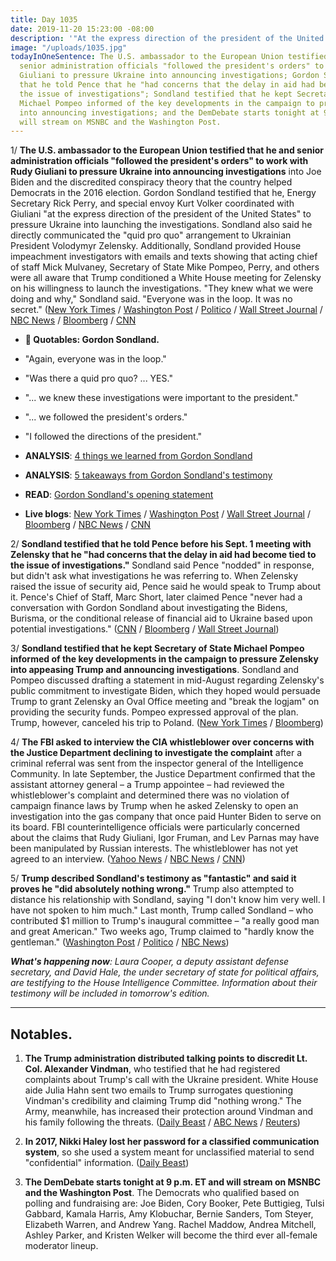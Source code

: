 ```yaml
---
title: Day 1035
date: 2019-11-20 15:23:00 -08:00
description: '"At the express direction of the president of the United States."'
image: "/uploads/1035.jpg"
todayInOneSentence: The U.S. ambassador to the European Union testified that he and
  senior administration officials "followed the president's orders" to work with Rudy
  Giuliani to pressure Ukraine into announcing investigations; Gordon Sondland testified
  that he told Pence that he "had concerns that the delay in aid had become tied to
  the issue of investigations"; Sondland testified that he kept Secretary of State
  Michael Pompeo informed of the key developments in the campaign to pressure Ukraine
  into announcing investigations; and the DemDebate starts tonight at 9 p.m. ET and
  will stream on MSNBC and the Washington Post.
---
```


1/ **The U.S. ambassador to the European Union testified that he and senior administration officials "followed the president's orders" to work with Rudy Giuliani to pressure Ukraine into announcing investigations** into Joe Biden and the discredited conspiracy theory that the country helped Democrats in the 2016 election. Gordon Sondland testified that he, Energy Secretary Rick Perry, and special envoy Kurt Volker coordinated with Giuliani "at the express direction of the president of the United States" to pressure Ukraine into launching the investigations. Sondland also said he directly communicated the "quid pro quo" arrangement to Ukrainian President Volodymyr Zelensky. Additionally, Sondland provided House impeachment investigators with emails and texts showing that acting chief of staff Mick Mulvaney, Secretary of State Mike Pompeo, Perry, and others were all aware that Trump conditioned a White House meeting for Zelensky on his willingness to launch the investigations. "They knew what we were doing and why," Sondland said. "Everyone was in the loop. It was no secret." ([New York Times](https://www.nytimes.com/2019/11/20/us/politics/sondland-in-act-of-defiance-says-he-followed-trumps-orders-in-ukraine-pressure-scheme.html) / [Washington Post](https://www.washingtonpost.com/politics/sondland-was-there-a-quid-pro-quo-the-answer-is-yes/2019/11/20/34741e3c-0b92-11ea-8397-a955cd542d00_story.html) / [Politico](https://www.politico.com/news/2019/11/20/gordon-sondland-impeachment-testimony-071708) / [Wall Street Journal](https://www.wsj.com/articles/gordon-sondland-to-testify-in-impeachment-inquiry-11574245802) / [NBC News](https://www.nbcnews.com/politics/trump-impeachment-inquiry/sondland-testimony-targets-trump-pompeo-confirms-deal-ukraine-n1086541) / [Bloomberg](https://www.bloomberg.com/news/articles/2019-11-20/sondland-says-giuliani-s-quid-pro-quo-was-ordered-by-trump) / [CNN](https://www.cnn.com/2019/11/20/politics/public-impeachment-hearing-day-4/index.html)

* **💬 Quotables: Gordon Sondland.**

* "Again, everyone was in the loop."

* "Was there a quid pro quo? ... YES."

* "... we knew these investigations were important to the president."

* "... we followed the president's orders."

* "I followed the directions of the president."

* **ANALYSIS**: [4 things we learned from Gordon Sondland](https://www.nytimes.com/2019/11/20/us/politics/sondland-statement.html)

* **ANALYSIS**: [5 takeaways from Gordon Sondland's testimony](https://www.cnn.com/2019/11/20/politics/gordon-sondland-hearing-takeaways/index.html)

* **READ**: [Gordon Sondland's opening statement](https://www.washingtonpost.com/context/opening-statement-before-the-house-intelligence-committee-from-gordon-sondland-u-s-ambassador-to-the-european-union/c6fe4516-df6b-49e1-8943-de6ccc73175f/)

* **Live blogs**: [New York Times](https://www.nytimes.com/2019/11/20/us/politics/impeachment-hearings.html) / [Washington Post](https://www.washingtonpost.com/politics/impeachment-hearings-live-updates/2019/11/20/66ec806a-0b20-11ea-8397-a955cd542d00_story.html) / [Wall Street Journal](https://www.wsj.com/livecoverage/gordon-sondland-testifies-impeachment) / [Bloomberg](https://www.bloomberg.com/news/articles/2019-11-20/sondland-to-be-questioned-on-call-with-trump-impeachment-update) / [NBC News](https://www.nbcnews.com/politics/trump-impeachment-inquiry/live-blog/nov-20-impeachment-hearings-live-updates-n1086301) / [CNN](https://www.cnn.com/politics/live-news/impeachment-hearing-11-20-19/index.html)

2/ **Sondland testified that he told Pence before his Sept. 1 meeting with Zelensky that he "had concerns that the delay in aid had become tied to the issue of investigations."** Sondland said Pence "nodded" in response, but didn't ask what investigations he was referring to. When Zelensky raised the issue of security aid, Pence said he would speak to Trump about it. Pence's Chief of Staff, Marc Short, later claimed Pence "never had a conversation with Gordon Sondland about investigating the Bidens, Burisma, or the conditional release of financial aid to Ukraine based upon potential investigations." ([CNN](https://www.cnn.com/2019/11/20/politics/public-impeachment-hearing-day-4/index.html) / [Bloomberg](https://www.bloomberg.com/news/articles/2019-11-20/sondland-to-be-questioned-on-call-with-trump-impeachment-update) / [Wall Street Journal](https://www.wsj.com/articles/gordon-sondland-to-testify-in-impeachment-inquiry-11574245802))

3/ **Sondland testified that he kept Secretary of State Michael Pompeo informed of the key developments in the campaign to pressure Zelensky into appeasing Trump and announcing investigations**. Sondland and Pompeo discussed drafting a statement in mid-August regarding Zelensky's public commitment to investigate Biden, which they hoped would persuade Trump to grant Zelensky an Oval Office meeting and "break the logjam" on providing the security funds. Pompeo expressed approval of the plan. Trump, however, canceled his trip to Poland. ([New York Times](https://www.nytimes.com/2019/11/20/us/politics/sondland-pompeo-ukraine.html) / [Bloomberg](https://www.bloomberg.com/news/articles/2019-11-20/sondland-to-be-questioned-on-call-with-trump-impeachment-update))

4/ **The FBI asked to interview the CIA whistleblower over concerns with the Justice Department declining to investigate the complaint** after a criminal referral was sent from the inspector general of the Intelligence Community. In late September, the Justice Department confirmed that the assistant attorney general – a Trump appointee – had reviewed the whistleblower's complaint and determined there was no violation of campaign finance laws by Trump when he asked Zelensky to open an investigation into the gas company that once paid Hunter Biden to serve on its board. FBI counterintelligence officials were particularly concerned about the claims that Rudy Giuliani, Igor Fruman, and Lev Parnas may have been manipulated by Russian interests. The whistleblower has not yet agreed to an interview. ([Yahoo News](https://news.yahoo.com/fbi-seeks-interview-with-cia-whistleblower-121637359.html) / [NBC News](https://www.nbcnews.com/politics/donald-trump/fbi-seeks-interview-whistleblower-n1086691) / [CNN](https://www.cnn.com/2019/11/20/politics/fbi-whistleblower/index.html))

5/ **Trump described Sondland's testimony as "fantastic" and said it proves he "did absolutely nothing wrong."** Trump also attempted to distance his relationship with Sondland, saying "I don't know him very well. I have not spoken to him much." Last month, Trump called Sondland – who contributed $1 million to Trump's inaugural committee – "a really good man and great American." Two weeks ago, Trump claimed to "hardly know the gentleman." ([Washington Post](https://www.washingtonpost.com/politics/impeachment-hearings-live-updates/2019/11/20/66ec806a-0b20-11ea-8397-a955cd542d00_story.html#link-VJQRHONYYIYGXMOSRCAEEJFX6I) / [Politico](https://www.politico.com/news/2019/11/20/trump-dismisses-sondlands-testimony-i-dont-know-him-very-well-072080) / [NBC News](https://www.nbcnews.com/politics/trump-impeachment-inquiry/photographer-captures-trump-s-handwritten-talking-points-responding-sondland-n1087026))

***What's happening now**: Laura Cooper, a deputy assistant defense secretary, and David Hale, the under secretary of state for political affairs, are testifying to the House Intelligence Committee. Information about their testimony will be included in tomorrow's edition.*

---

## Notables.

1. **The Trump administration distributed talking points to discredit Lt. Col. Alexander Vindman**, who testified that he had registered complaints about Trump's call with the Ukraine president. White House aide Julia Hahn sent two emails to Trump surrogates questioning Vindman's credibility and claiming Trump did "nothing wrong." The Army, meanwhile, has increased their protection around Vindman and his family following the threats. ([Daily Beast](https://www.thedailybeast.com/trump-white-house-spreads-anti-vindman-talking-points-to-surrogates) / [ABC News](https://abcnews.go.com/Politics/army-providing-security-assistance-vindman-key-witness-impeachment/story?id=67137282) / [Reuters](https://www.reuters.com/article/us-usa-trump-impeachment-vindman/army-assessing-impeachment-witness-vindmans-security-us-official-idUSKBN1XT2F3))

2. **In 2017, Nikki Haley lost her password for a classified communication system**, so she used a system meant for unclassified material to send "confidential" information. ([Daily Beast](https://www.thedailybeast.com/nikki-haley-used-system-for-unclassified-material-to-send-confidential-information))

3. **The DemDebate starts tonight at 9 p.m. ET and will stream on MSNBC and the Washington Post**. The Democrats who qualified based on polling and fundraising are: Joe Biden, Cory Booker, Pete Buttigieg, Tulsi Gabbard, Kamala Harris, Amy Klobuchar, Bernie Sanders, Tom Steyer, Elizabeth Warren, and Andrew Yang. Rachel Maddow, Andrea Mitchell, Ashley Parker, and Kristen Welker will become the third ever all-female moderator lineup.

